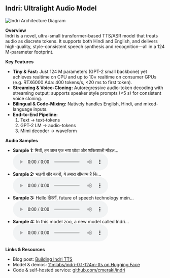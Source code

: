 ## Indri: Ultralight Audio Model

![Indri Architecture Diagram](../../../Downloads/seq_diag.png)

**Overview**  
Indri is a novel, ultra-small transformer-based TTS/ASR model that treats audio as discrete tokens. It supports both Hindi and English, and delivers high-quality, style-consistent speech synthesis and recognition—all in a 124 M-parameter footprint.

**Key Features**  
- **Tiny & Fast:** Just 124 M parameters (GPT-2 small backbone) yet achieves realtime on CPU and up to 10× realtime on consumer GPUs (e.g. RTX6000 Ada: 400 tokens/s, <20 ms to first token).  
- **Streaming & Voice-Cloning:** Autoregressive audio-token decoding with streaming output; supports speaker style prompts (<5 s) for consistent voice cloning.  
- **Bilingual & Code-Mixing:** Natively handles English, Hindi, and mixed-language inputs.  
- **End-to-End Pipeline:**  
  1. Text → text-tokens  
  2. GPT-2 LM → audio-tokens  
  3. Mimi decoder → waveform

**Audio Samples**  
- **Sample 1:** मित्रों, हम आज एक नया छोटा और शक्तिशाली मॉडल…  
  <audio controls src="https://huggingface.co/11mlabs/indri-0.1-124m-tts/resolve/main/data/cebed668-62cb-4188-a2e1-3af8e017d3ba.wav"></audio>  
- **Sample 2:** भाइयों और बहनों, ये हमारा सौभाग्य है कि…  
  <audio controls src="https://huggingface.co/11mlabs/indri-0.1-124m-tts/resolve/main/data/6e0a4879-0379-4166-a52c-03220a3f2922.wav"></audio>  
- **Sample 3:** Hello दोस्तों, future of speech technology mein…  
  <audio controls src="https://huggingface.co/11mlabs/indri-0.1-124m-tts/resolve/main/data/5848b722-efe3-4e1f-a15e-5e7d431cd475.wav"></audio>  
- **Sample 4:** In this model zoo, a new model called Indri…  
  <audio controls src="https://huggingface.co/11mlabs/indri-0.1-124m-tts/resolve/main/data/7ac0df93-edbd-47b2-b850-fb88e329998c.wav"></audio>

**Links & Resources**  
- Blog post: [Building Indri TTS](https://www.indrivoice.ai/blog/2024-11-21-building-indri-tts)  
- Model & demos: [11mlabs/indri-0.1-124m-tts on Hugging Face](https://huggingface.co/11mlabs/indri-0.1-124m-tts)  
- Code & self-hosted service: [github.com/cmeraki/indri](https://github.com/cmeraki/indri)
